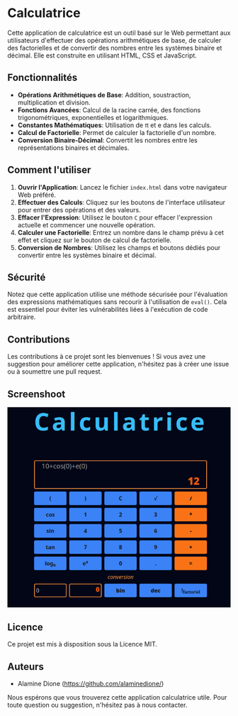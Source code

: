 # Calculatrice

Cette application de calculatrice est un outil basé sur le Web permettant aux utilisateurs d'effectuer des opérations arithmétiques de base, de calculer des factorielles et de convertir des nombres entre les systèmes binaire et décimal. Elle est construite en utilisant HTML, CSS et JavaScript.

## Fonctionnalités

- **Opérations Arithmétiques de Base**: Addition, soustraction, multiplication et division.
- **Fonctions Avancées**: Calcul de la racine carrée, des fonctions trigonométriques, exponentielles et logarithmiques.
- **Constantes Mathématiques**: Utilisation de π et e dans les calculs.
- **Calcul de Factorielle**: Permet de calculer la factorielle d'un nombre.
- **Conversion Binaire-Décimal**: Convertit les nombres entre les représentations binaires et décimales.

## Comment l'utiliser

1. **Ouvrir l'Application**: Lancez le fichier `index.html` dans votre navigateur Web préféré.
2. **Effectuer des Calculs**: Cliquez sur les boutons de l'interface utilisateur pour entrer des opérations et des valeurs.
3. **Effacer l'Expression**: Utilisez le bouton `C` pour effacer l'expression actuelle et commencer une nouvelle opération.
4. **Calculer une Factorielle**: Entrez un nombre dans le champ prévu à cet effet et cliquez sur le bouton de calcul de factorielle.
5. **Conversion de Nombres**: Utilisez les champs et boutons dédiés pour convertir entre les systèmes binaire et décimal.

## Sécurité

Notez que cette application utilise une méthode sécurisée pour l'évaluation des expressions mathématiques sans recourir à l'utilisation de `eval()`. Cela est essentiel pour éviter les vulnérabilités liées à l'exécution de code arbitraire.

## Contributions

Les contributions à ce projet sont les bienvenues ! Si vous avez une suggestion pour améliorer cette application, n'hésitez pas à créer une issue ou à soumettre une pull request.
## Screenshoot
![Calculatrice](https://github.com/alaminedione/Collection-de-Projets-JavaScript/blob/main/Calculatrice/Calcultrice.png "screenshhot de mon projet")
## Licence

Ce projet est mis à disposition sous la Licence MIT. 

## Auteurs

- Alamine Dione (https://github.com/alaminedione/)

Nous espérons que vous trouverez cette application calculatrice utile. Pour toute question ou suggestion, n'hésitez pas à nous contacter.

